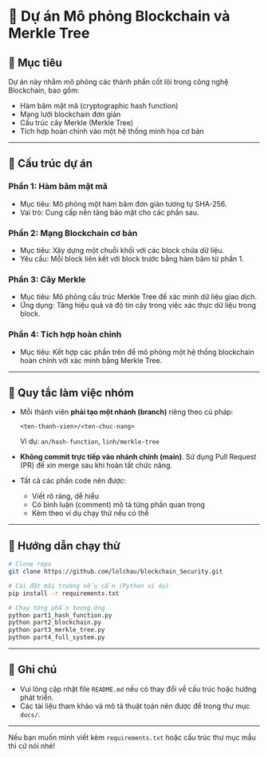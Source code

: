 
# 🔐 Dự án Mô phỏng Blockchain và Merkle Tree

## 📌 Mục tiêu

Dự án này nhằm mô phỏng các thành phần cốt lõi trong công nghệ Blockchain, bao gồm:

* Hàm băm mật mã (cryptographic hash function)
* Mạng lưới blockchain đơn giản
* Cấu trúc cây Merkle (Merkle Tree)
* Tích hợp hoàn chỉnh vào một hệ thống minh họa cơ bản

---

## 📁 Cấu trúc dự án

### **Phần 1: Hàm băm mật mã**

* Mục tiêu: Mô phỏng một hàm băm đơn giản tương tự SHA-256.
* Vai trò: Cung cấp nền tảng bảo mật cho các phần sau.

### **Phần 2: Mạng Blockchain cơ bản**

* Mục tiêu: Xây dựng một chuỗi khối với các block chứa dữ liệu.
* Yêu cầu: Mỗi block liên kết với block trước bằng hàm băm từ phần 1.

### **Phần 3: Cây Merkle**

* Mục tiêu: Mô phỏng cấu trúc Merkle Tree để xác minh dữ liệu giao dịch.
* Ứng dụng: Tăng hiệu quả và độ tin cậy trong việc xác thực dữ liệu trong block.

### **Phần 4: Tích hợp hoàn chỉnh**

* Mục tiêu: Kết hợp các phần trên để mô phỏng một hệ thống blockchain hoàn chỉnh với xác minh bằng Merkle Tree.

---

## 👥 Quy tắc làm việc nhóm

* Mỗi thành viên **phải tạo một nhánh (branch)** riêng theo cú pháp:

  ```
  <ten-thanh-vien>/<ten-chuc-nang>
  ```

  Ví dụ: `an/hash-function`, `linh/merkle-tree`

* **Không commit trực tiếp vào nhánh chính (main)**. Sử dụng Pull Request (PR) để xin merge sau khi hoàn tất chức năng.

* Tất cả các phần code nên được:

  * Viết rõ ràng, dễ hiểu
  * Có bình luận (comment) mô tả từng phần quan trọng
  * Kèm theo ví dụ chạy thử nếu có thể

---

## 🚀 Hướng dẫn chạy thử

```bash
# Clone repo
git clone https://github.com/lolchau/blockchain_Security.git

# Cài đặt môi trường nếu cần (Python ví dụ)
pip install -r requirements.txt

# Chạy từng phần tương ứng
python part1_hash_function.py
python part2_blockchain.py
python part3_merkle_tree.py
python part4_full_system.py
```

---

## 📌 Ghi chú

* Vui lòng cập nhật file `README.md` nếu có thay đổi về cấu trúc hoặc hướng phát triển.
* Các tài liệu tham khảo và mô tả thuật toán nên được để trong thư mục `docs/`.

---

Nếu bạn muốn mình viết kèm `requirements.txt` hoặc cấu trúc thư mục mẫu thì cứ nói nhé!
